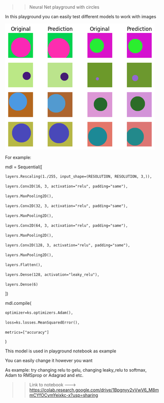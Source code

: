 >> Neural Net playground with circles

In this playground you can easily test different models to work with images

![Test](https://github.com/AlephVenXm/Main/blob/main/NN-Tests/NN-Circles_test_aa.png)

For example:

mdl = Sequential([

    layers.Rescaling(1./255, input_shape=(RESOLUTION, RESOLUTION, 3,)),
    
    layers.Conv2D(16, 3, activation="relu", padding="same"),
    
    layers.MaxPooling2D(),
    
    layers.Conv2D(32, 3, activation="relu", padding="same"),
    
    layers.MaxPooling2D(),
    
    layers.Conv2D(64, 3, activation="relu", padding="same"),
    
    layers.MaxPooling2D(),
    
    layers.Conv2D(128, 3, activation="relu", padding="same"),
    
    layers.MaxPooling2D(),
    
    layers.Flatten(),
    
    layers.Dense(128, activation="leaky_relu"),
    
    layers.Dense(6)
    
])

mdl.compile(

    optimizer=ks.optimizers.Adam(),
    
    loss=ks.losses.MeanSquaredError(),
    
    metrics=["accuracy"]
    
)

This model is used in playground notebook as example

You can easily change it however you want

As example: try changing relu to gelu, changing leaky_relu to softmax, Adam to RMSprop or Adagrad and etc.

>> Link to notebook ---> https://colab.research.google.com/drive/1Bpgnyy2vVwV6_M8mmCYfOCymYeixkc-x?usp=sharing
